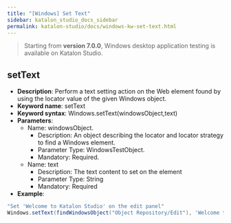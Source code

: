 ```yaml
---
title: "[Windows] Set Text"
sidebar: katalon_studio_docs_sidebar
permalink: katalon-studio/docs/windows-kw-set-text.html
---
```

> Starting from **version 7.0.0**, Windows desktop application testing is available on Katalon Studio.

## setText

* **Description**: Perform a text setting action on the Web element found by using the locator value of the given Windows object.
* **Keyword name**: setText
* **Keyword syntax**: Windows.setText(windowsObject,text)
* **Parameters**:
  * Name: windowsObject.
    * Description: An object describing the locator and locator strategy to find a Windows element.
    * Parameter Type: WindowsTestObject.
    * Mandatory: Required.
  * Name: text
    * Description: The text content to set on the element
    * Parameter Type: String
    * Mandatory: Required
* **Example**:

``` groovy
"Set 'Welcome to Katalon Studio' on the edit panel"
Windows.setText(findWindowsObject("Object Repository/Edit"), 'Welcome to Katalon Studio')
```

